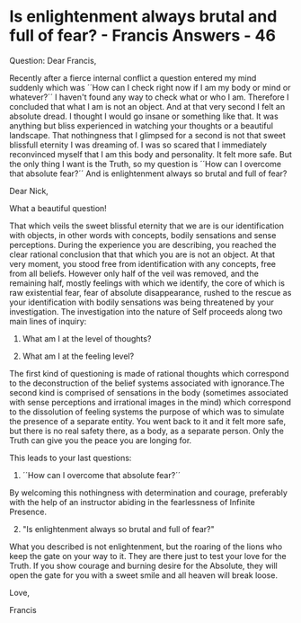 # Is enlightenment always brutal and full of fear? - Francis Answers - 46



  







Question: Dear Francis, 





Recently after a fierce internal conflict a question entered my mind suddenly which was &acute;&acute;How can I check right now if I am my body or mind or whatever?&acute;&acute; I haven't found any way to check what or who I am. Therefore I concluded that what I am is not an object. And at that very second I felt an absolute dread. I thought I would go insane or something like that. It was anything but bliss experienced in watching your thoughts or a beautiful landscape. That nothingness that I glimpsed for a second is not that sweet blissfull eternity I was dreaming of. I was so scared that I immediately reconvinced myself that I am this body and personality. It felt more safe. But the only thing I want is the Truth, so my question is &acute;&acute;How can I overcome that absolute fear?&acute;&acute; And is enlightenment always so brutal and full of fear?





  







Dear Nick,





  







What a beautiful question!





  







That which veils the sweet blissful eternity that we are is our identification with objects, in other words with concepts, bodily sensations and sense perceptions. During the experience you are describing, you reached the clear rational conclusion that that which you are is not an object. At that very moment, you stood free from identification with any concepts, free from all beliefs. However only half of the veil was removed, and the remaining half, mostly feelings with which we identify, the core of which is raw existential fear, fear of absolute disappearance, rushed to the rescue as your identification with bodily sensations was being threatened by your investigation. The investigation into the nature of Self proceeds along two main lines of inquiry:&nbsp;





1. What am I at the level of thoughts?





2. What am I at the feeling level?





The first kind of questioning is made of rational thoughts which correspond to the deconstruction of the belief systems associated with ignorance.The second kind is comprised of sensations in the body (sometimes associated with sense perceptions and irrational images in the mind) which correspond to the dissolution of feeling systems the purpose of which was to simulate the presence of a separate entity. You went back to it and it felt more safe, but there is no real safety there, as a body, as a separate person. Only the Truth can give you the peace you are longing for.





  







This leads to your last questions:&nbsp;





1. &acute;&acute;How can I overcome that absolute fear?&acute;&acute;&nbsp;





By welcoming this nothingness with determination and courage, preferably with the help of an instructor abiding in the fearlessness of Infinite Presence.&nbsp;





2. &quot;Is enlightenment always so brutal and full of fear?&quot;





What you described is not enlightenment, but the roaring of the lions who keep the gate on your way to it. They are there just to test your love for the Truth. If you show courage and burning desire for the Absolute, they will open the gate for you with a sweet smile and all heaven will break loose.





  







Love,





  







Francis






